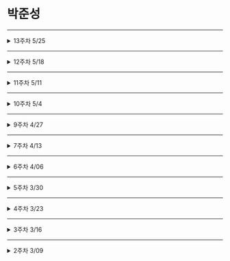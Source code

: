 # 박준성

***
<details>
<summary>13주차 5/25</summary>
<div markdown='1'>

## 13주차 5/25
### 복습
```javascript
// 복습
// Provider 를 통해 상위 컴포넌트에서 값을 전달해주지 않으면 기본값 사용
const MyContext = React.createContext(기본값);
const UserContext = React.createContext({
  name: "username"
});

// useContext 를 통해 값을 쉽게 불러올 수 있음
const value = useContext(UserContext);


// Provider 를 통해 값을 전달하는 방법
<MyContext.Provider value={전달하고 싶은 값}>
  <Component />
</MyContext.Provider>
```
### CSS
```css
/* display : 엘리먼트를 어떻게 표시할지에 관한 속성 */
div {
  display: none | block | inline | flex;
}

/* visibility : 화면에 보이는지 여부 결정하는 속성 */
div {
  visibility: visible | hidden;
}

/* position : 엘리먼트를 어떻게 위치시킬 것인지를 정의하는 속성 */
div {
  position: static | fixed | relative | absolute;
}
/* 
static : 원래의 순서대로 위치
fixed : 브라우저 window 에 상대적으로 위치
relative : 보통의 위치에 상대적으로 위치 (left : 16px; 왼쪽에 16px 여백 추가)
absolute : 절대 위치에 위치 이때 기준은 첫 번째 상위 엘리먼트 
*/

/* flex : 플렉스 아이템이 자신의 컨테이너가 차지하는 공간에 맞추기 위해 크기를 키우거나 줄이는 방법을 설정하는 속성 */
div {
  display: flex;
  flex-direction: row | column | row-reverse | column-reverse;
  align-items: stretch | flex-start | center | flex-end | baseline;
  justify-content: flex-start | center | flex-end | space-between | space-around;
}


```
</div>
</details>

***
<details>
<summary>12주차 5/18</summary>
<div markdown='1'>

## 12주차 5/18
### 합성
* 여러 개의 컴포넌트를 합쳐서 새로운 컴포넌트를 만드는 것
### 합성의 종류
1. Containment 포함
  * 특정 컴포넌트가 하위 컴포넌트를 포함하는 형태의 합성 방법
  * 주로 범용적인 박스 역할을 하는 Sidebar 혹은 Dialog 와 같은 컴포넌트에서 사용
  * 리액트에서는 props.childrean 을 통해 하위 컴포넌트를 하나로 모아서 제공
```javascript
export default function Card(props) {
    const { title, backgroundColor, children } = props; // props.child 를 활용하여 받기

    return (
        <div
            style={{
                margin: 8,
                padding: 8,
                borderRadius: 8,
                boxShadow: "0px 0px 4px grey",
                backgroundColor: backgroundColor || "white"
            }}
        >
            {title && <ht>{title}</ht>}
            {children}
        </div>
    )
}
```
* React.createElement
```javascript
// jsx 를 이용한 방법
const jsxElement = <h1 className='jax'> JSX element </h1>

// react 를 사용한 방법
const reactElement = React.createElement(
  'h1', // tag
  {className: 'obj'}, // props
  'OBJ Element' // child element
)
```
2. Specialization 특수화, 전문화
* 범용적인 개념을 구별이 되게 구체화하는 것 -> 특수화

3. Containment 와 Specialization 을 같이 사용
  * Containment 를 위해 props.children 사용 및 Specialization 을 위해 props 직접 정의

### 상속
*  자식 클래스는 부모 클래스가 가진 변수나 함수 등의 속성을 모두 가짐

### Context 
* 리엑트 컴포넌트들 사이에서 데이터를 기존의 props 를 통해 전달하는 방식 대신 <b>컴포넌트 트리를 통해 곧바로 컴포넌트에 전달하는 새로운 방식</b>을 제공
* 여러 컴포넌트에 필요한 데이터인 로그인 여부, 정보 혹은 UI 테마, 현재 선택된 언어 등을 전달할 떄 사용
* 컨텍스트를 사용하려면 컴포넌트의 상위 컴포넌트에서 Provider 로 감싸주어야함
```javascript
function Theme(props) { // 상위 컴포넌트에서 provider 를 통해 값 제공
  return (
    <ThemeContext.Provider value="dark">
      <Toolbar/>
    </ThemContext.Provider>
  )
}

function Toolbar(props) {
  return (
    <div>
      <ThemedButton />
    </div>
  )
}

function ThemedButton(props) {
  // 리액트는 가장 가까운 상위 테마 Provider 를 찾아서 해당되는 값을 사용
  // Provider 가 없을 경우 기본 값 사용
  // 상위 Provider 가 있기 때문에 현재 테마의 값을 dark 로 사용
  return (
    <ThemeContext.Consumer>
      {value => <Button them={value} />}
    </ThemeContext.Consumer>
  )
}
```
#### Context 사용 시 고려할 점
* 컨텍스트는 다른 레벨의 많은 컴포넌트가 특정 데이터를 필요로 하는 경우에 주로 사용
* 컨텍스트는 결합력이 높아 재사용성이 떨어짐 => 특정 컴포넌트에만 접근하는 데이터의 경우 props 를 통한 전달이 좋음
* 다양한 레벨이 중첩된 컴포넌트들의 접근이 필요할 경우 컨텍스트 사용이 유리
#### Context.Provider
* Context.Provider 컴포넌트로 하위 컴포넌트들을 감싸주면 모든 하위 컴포넌트들이 해당 컨텍스트에 접근할 수 있게 됨
* value 라는 prop 이 있고 이를 Provider 컴포넌트 하위에 있는 컴포넌트에 전달
* Provider 컴포넌트가 재랜더링될 때 하위 컴포넌트도 재랜더링되므로 주의 -> useState 로 다루는 변수를 사용하기
</div>
</details>

***
<details>
<summary>11주차 5/11</summary>
<div markdown='1'>

## 11주차 5/11
### 시험 피드백 및 실습
</div>
</details>

***
<details>
<summary>10주차 5/4</summary>
<div markdown='1'>

## 10주차 5/4
### 리스트와 키
### 1. 리스트와 키란 무엇인가?
* 리스트는 자바스크립트의 변수나 객체를 하나의 변수로 묶어 놓은 배열과 같은 것
* 키는 각 객체나 아이템을 구분할 수 있는 고유한 값을 의미
* 리액트에서는 배열과 키를 사용하는 반복되는 다수의 엘리먼트를 쉽게 렌더링할 수 있음

### 2. 여러 개의 컴포넌트 렌더링하기
* 같은 컴포넌트를 화면에 반복적으로 나타내야 할 경우 배열에 들어있는 엘리먼트를 map()함수를 이용하여 렌더링
```javascript
const doubled = numbers.map((number) => number * 2);
```

### 리액트에서 map()함수를 사용한 예제
```javascript
    const numbers = [1, 2, 3, 4, 5];
    const listItems = numbers.map((number) =>   
        <li>{number}</li>);
```
### numbers의 요소에 태그를 결합해서 리턴
```javascript
    ReactDom.render(
        <ul>
            <li>{1}</li>
            <li>{2}</li>
            <li>{3}</li>
            <li>{4}</li>
            <li>{5}</li>
        </ul>,
        document.getElementById('root')
    );
```

### 기본적인 리스트 컴포넌트는 props로 받은 숫자를 numbers로 받아 리스트로 렌더링
```javascript
    function NumberList(props) {
        const { numbers } = props;

        const listItems = numbers.map((number) =>
            <li>{number}</li>
        );

        return (
            <ul>{listItems}</ul>
        );
    }
    const numbers = [1, 2, 3, 4, 5];
    ReactDom.render(
        <NumberList numbers={numbers} />,
        document.getElementById('root')
    );
// 출석부 출력하기
     import React from "react";
  // 리액트에서 키값은 어떤 아이템이 변경, 추가 또는 제거되었는지 구분하기 위해 사용  
  // 리액트의 배열은 C언어의 배열과는 다르게 한가지 값이 아니라 여러 속성을 넣을수 있다
const students = [ {
id: 1, name: "Inje", }, {
id: 2, name: "Steve", }, {
id: 3, name: "Bill", }, {
id: 4, name: "Bill", }, ];

function AttendanceBook(props) { return (

{students.map((student, index) => { return
{student.name}
; })}
); }
export default AttendanceBook; 
```


요약

* 리스트 : 같은 아이템을 순서대로 모아놓은 것
* 키 : 각 객체나 아이템을 구분할 수 있는 고유한 값
* 여러 개의 컴포넌트 렌더링
* 자바스크립트 배열의 map()함수를 사용
* 배열에 들어있는 각 변수에 어떤 처리를 한 뒤 결과(엘리먼트)를 배열로 만들어서 리턴함
* map()함수 안에 있는 엘리먼트는 꼭 키가 필요함
다양한 키값의 사용법

### 폼
### 1.폼이란 무엇인가?
폼은 일반적으로 사용자로부터 입력을 받기위한 양식에서 많이 사용
```javascript
    <form>
        <label>
            이름:
            <input type="text" name="name"/>       
        </label>
        <button type="submit">제출<button>
    </form>
```
### 제어 컴포넌트
제어 컴포넌트는 사용자가 입력한 값에 접근하고 제어할 수 있도록 해주는 컴포넌트
### 제어 컴포넌트 예시
```javascript
    function Nameform(props) {
        const [value, setValue] = useState("");

        const handleChange = (event) => {
            setValue(event.target.value);
        }

        const handleSubmit = (event) => {
            alert('입력한 이름: ' + value);
            event.preventDefault();
        }

        return (
            <form onSubmit={handleSubmit}>
                <label>
                    이름:
                    <input type="text" value={value} onChange={handleChange} />
                </label>
                <button type="submit">제출</button>
            </form>
        )
    }
```
textarea 태그
HTML에서는 <textarea>의 children으로 텍스트가 들어가는 형태입니다.
    <textarea>
        안녕하세요, 여기에 이렇게 텍스트가 들어가게 됩니다.
    </textarea>
리액트에서는 state를 통해 태그의 value라는 attribute를 변경하여 텍스트를 표시합니다.
```javascript
    function RequestForm(props) {
        const [value, setValue] = useState('요청사항을 입력하세요.');
    }
```
요약
* 제어 컴포넌트
* 사용자가 입력한 값에 접근하고 제어할 수 있게 해주는 컴포넌트
* 값의 리액트의 통제를 받는 입력 폼 엘리먼트
```javascript
<input type="text"> 태그 : 한 줄로 텍스트를 입력받기 위한 HTML 태그
리액트에서는 value라는 attribute로 입력된 값을 관리
<textarea> 태그 : 여러 줄에 걸쳐서 텍스트를 입력받기 위한 HTML태그 - 리액트에서는 value라는 attribute로 입력된 값을 관리
태그 드롭다운 목록을 보여주기 위한 HTML 태그 여러 가지 옵션 중에서 하나 또는 여러 개를 선택할 수 있는 기능을 제공 리액트에서는 value라는 attribute로 선택된 옵션의 값을 관리 태그
디바이스의 저장 장치로부터 사용자가 하나 또는 여러 개의 파일을 선택할 수 있게 해주는 HTML 태그
서버로 파일을 업로드하거나 자바스크립트의 File API를 사용해서 파일을 다룰 때 사용
```
</div>
</details>

***
<details>
<summary>9주차 4/27</summary>
<div markdown='1'>

## 9주차 4/27
### Event
* DOM 에서 클릭 이벤트 처리
```javascript
<button onclick="activate()">
  Activate
</button>
```

* React 에서 클릭 이벤트 처리
```javascript
<button onClick={activate()}>
  Activate
</button>
```
* 이벤트 핸들러로 클릭 이벤트 처리
  * 클래스 컴포넌트에서의 이벤트 처리 예제
```javascript
class Toggle extends React.Component {
  constructor(props) {
    super(props);

    this.state = { isToggleOn: true};

    // callback 에서 this 를 사용하기 위해서 바인딩 필수적
    this.handleClick = this.handleClick.bind(this);
  }

  handleClick() {
    this.setState(prevState => ({
      isToggleOn: !prevState.isToggleOn
    }))
  }

  render() {
    return (
      <button onClick={this.handleClick}>
        {this.state.isToggleOn ? '켜짐': '꺼짐'}
      </button>
    );
  }
}
```

  * 함수형 컴포넌트에서의 이벤트 처리 예제
```javascript
function Toggle(props) {
  const [isToggleOn, setIsToggleOn] = useState(true);

  // 1. 함수 안에 함수로 정의
  function handleClick() {
    setIsToggleOn((isToggleOn) => !isToggleOn);
  }

  // 2. arrow function 을 사용하여 정의
  const handleClick = () => {
    setIsToggleOn((isToggleOn) => !isToggleOn);
  }

  return (
    <button onClick={handleClick}>
      {isToggleOn ? '켜짐' : '꺼짐'}
    </button>
  )
}
```

### Arguments 전달
* 함수를 정의할 때는 Parameter 혹은 매개변수, 사용할 때는 Argument 혹은 인자라고 부름

* 이벤트 핸들러에 매개변수를 전달하는 경우도 있음
```javascript
// 화살표 함수를 통한 인자 전달
<button onClick={(event) => this.deleteItem(id, event)}>delete</button>
// bind 를 통한 인자 전달
<button onClick={this.deleteItem.bind(this, id)}>delete</button>

// event 라는 매개변수는 리엑트의 이벤트 객체를 의미
// 첫번째 코드는 명시적으로 event 를 매개변수로 넣어주었고 (함수형 컴포넌트),
// 두 번째 코드는 id 이후 두번째 매개변수로 event 자동 전달됨 (클래스형 컴포넌트)
```

### 조건부 렌더링
```javascript
function Greeting(props) {
  const isLoggedIn = props.isLoggedIn;
  if (isLoggedIn) {
    return <UserGreeting />;
  }
  return <GuestGreeting />;
}
```

### 엘리먼트 변수
* 렌더링해야 될 컴포넌트를 변수처럼 사용하는 방법
```javascript
let button;
if (isLoggedIn) {
  // LogoutButton 이나 LoginButton 을 state 에 따라 변수에 컴포넌트 객체를 저장하여 사용
  button = <LogoutButton onClick={handleLogoutClick} />
} else {
  button = <LoginButton onClick={handleLoginClick} />
}

return (
  <div>
    <Greeting isLoggedIn={isLoggedIn} />
    {button}
  </div>
)
```

### 인라인 inline 
1. 조건
* if 문을 직접 사용하지 않고, 동일한 효과를 내기 위해 && 논리 연산자를 사용
* && : 모든 조건이 참일 때 = true 반환 (즉 첫번째 조건이 거짓이면 두번째 조건은 판단 X)
```javascript
{unreadMessages.length > 0 &&
  <h2>
    현재 {unreadMessages.length} 개의 읽지 않은 메시지가 있습니다
  </h2>
}
```

2. if - else
* 삼항 연산자 사용
```javascript
function UserStatus(props) {
  return (
    <div>
      <div>
        이 사용자는 현재 <b>{props.isLoggedIn ? '로그인' : '로그인하지 않은'}</b> 상태입니다
      </div>

      <div>
        <Greeting isLoggedIn={isLoggedIn} />
        {isLoggedIn
          ? <LogoutButton onClick={handleLogoutClick} />
          : <LoginButton onClick={handleLoginClick} />
        }
      </div>
    </div>
  )
}
```

3. 컴포넌트 렌더링 막기
```javascript
function WarningBanner(props) {
  if (!props.warning) {
    return null;
  }
  return (
    <div>
      경고
    </div>
  )
}
```

</div>
</details>

***
<details>
<summary>7주차 4/13</summary>
<div markdown='1'>

## 7주차 4/13
### Hook
* 함수형 컴포넌트에서 state 나 생명주기함수의 기능을 사용하게 해주기 위해 추가된 기능

1. **useState** : const [변수명, set함수명] = useState(초깃값);
* 함수형 컴포넌트에서 state 를 변경하기 위한 함수
* 함수를 호출할 때 변수에 초깃값 설정
```javascript
// const [변수명, set함수명] = useState(초깃값);
// Ex ) 
const [count, setCount] = useState(0);
return (
  <div>
    <p>{setCount(count + 1)}</p>
  </div>
)
```
2. **useEffect** : useEffect(이펙트 함수, 의존성 배열);
* side effect(부가적인 작용) 를 수행하기 위한 함수
* 클래스 컴포넌트의 생명주기 함수와 같은 기능을 하나로 통합하여 제공하는 함수
* 렌더링된 이후, 재랜더링된 이후에 실행
* 의존성 배열의 값이 변화할 때 이펙트 함수가 사용됨
* 마운트와 언마운트 될 때만 한 번씩 실행하게 하고 싶으면 빈 배열을 넣어주면 됨 
```javascript
// useEffect(이펙트 함수, 의존성 배열);
// Ex) 아래 예시는 의존성 배열이 없음
UseEffect(() => {
  document.title = `총 ${count}번 클릭`
}); // 의존성 배열 없이 사용 시 랜더링 이후 해당 이펙트 함수가 실행됨
```
* useEffect() 에서 반환하는 함수는 컴포넌트가 마운트될 때나 해제될 때 호출
![useEffect](./public/image/7weeks/useEffect.png)

3. **useMemo** : useMemo(메모 함수, 의존성 배열)
* Memoized value 를 반환하는 훅
* 이전 계산값을 갖고 있어 반복 작업에 좋음
* 랜더링이 일어나는 동안 실행
* 의존성 배열을 넣지 않으면 랜더링할 때마다 함수 실행
=> 반복작업을 줄이고자하는 함수 기능을 사용 X
![useMemo](./public/image/7weeks/useMemo.png)

4. **useCallback** : useCallback(콜백 함수, 의존성 배열)
* useMemo 와 의존성 배열을 파라미터로 받는 것은 일치하지만 값이 아닌 함수를 반환 ( 파라미터로 받은 함수를 콜백이라고 부름 )
* useMemo 와 마찬가지로 의존성 배열이 변경될 시 콜백함수 반환

5. **useRef** : const 변수명 = useRef(초깃값);
* 레퍼런스란 특정 컴포넌트에 접근할 수 있는 객체를 의미
* .current 라는 속성이 있는데 현재 참조하고 있는 엘리먼트 의미
```javascript
const refContainer = useRef(초깃값);
// 이 변수는 컴포넌트의 생명주기 전체에 걸쳐서 유지 ( 마운트 해제 전까지 )
```
### 훅의 규칙
* 최상위 레벨에서만 호출해야함 ( 컴포넌트 최상위 )
  * 반복문이나 조건문 중첩된 함수들 안에서 훅 호출 X
  * 컴포넌트가 랜더링 될 때마다 같은 순서로 호출되어야함
* 함수형 컴포넌트에서만 훅 호출
    * 일반 자바스크립트에서 훅 호출 X
    * 클래스 컴포넌트에서 훅 호출 X
</div>
</details>

***
<details>
<summary>6주차 4/06</summary>
<div markdown='1'>

## 6주차 4/06
### state 와 생명주기
State
* 컴포넌트의 상태 = 컴포넌트의 변경가능한 데이터를 의미
* State 가 변하면 다시 렌더링이 되기 때문에 렌더링과 관련된 값만 state 에 포함시켜야함 ( Ex :함수형 컴포넌트 => useState )

생명주기 ( class 형 컴포넌트가 해당 )
* 컴포넌트의 생성 시점, 사용 시점, 종료 시점을 말함
* constructor 가 실행되면서 컴포넌트 생성
=> class 형 컴포넌트만 생명주기를 가짐

### 오늘 한 실습
1. Comment 컴포넌트 작성
2. CommentList 컴포넌트 안에 Comment 컴포넌트의 props 값 입력
3. 기존의 index.js 에서 setInterval 제거
4. CommentList 컴포넌트 안에서 props 를 json 배열의 객체값에서 꺼내어 사용

</div>
</details>

***
<details>
<summary>5주차 3/30</summary>
<div markdown='1'>

## 5주차 3/30
### Element
* 리액트 요소는 자바스크립트 객체의 형태로 존재
* 컴포넌트 (Button 등), 속성(color 등) 및 내부의 모든 childen 을 포함하는 일반 JS 객체
* 불변성을 가지고 있음
* Virtual DOM
![virtualDOM](./public/image/5weeks/5%EC%A3%BC%EC%B0%A8VirtualDOM.png)

### Element 렌더링
render 함수를 통해 virtual DOM 구조를 DOM 구조로 다시 바꾸는 과정을 말함

### Component
* 컴포넌트 기반의 구조
* 컴포넌트 재사용이 가능 => 전체 코드 양 감소 => 개발 시간 및 유지 보수 비용 감소
* 입력 Porps 출력 React Element
* 이름은 항상 대문자로 ( 리액트는 소문자로 시작하는 태그를 html tag (DOM) 으로 인식하기 때문 )
* 컴포넌트 합성 (컴포넌트 안에 또 다른 컴포넌트 사용 가능)
```javascript
function Component(props) {
  return <h1>Hello {props.name}</h1>
}

function App(props) {
  return (
    <div>
      <Component name="준성" />
      <Component name="인호" />
    </div>
  )
}

ReactDOM.render(
  <App/>,
  document.getElementById('root')
)
```
*최근에는 클래스형 컴포넌트보다 함수형 컴포넌트 사용 ( 생명주기의 유무, Hook 개념 발생 )

### Props 
* 컴포넌트의 속성
* Props 에 따라 컴포넌트에서 다른 element 가 나옴
* JSX 에서 key-value 로 구성
*Pure 함수 ( props 를 바꾸지 않음 ) 형태를 가짐
![props](./public/image/5weeks/5%EC%A3%BC%EC%B0%A8Props.png)

```javascript
function App (props) {
  return (
    <Layout
      name="준성",
      age={25}
      width={2560},
      height={1440},
      header={
        <Header head="준성's github">
      }
      footer={
        <Footer/>
      }
    />
  )
}
```
* JSX 없이 사용시
```javascript
React.createElement(
  name="준성",
  age={25}
)
```
</div>
</details>

***
<details>
<summary>4주차 3/23</summary>
<div markdown='1'>

## 4주차 3/23
## React 와 JSX
아래와 같은 변수 선언이 가능한 것은 React 뿐이며 이러한 표현식을 포함하는 확장자가 JSX 이다
```javascript
const name = 'Josh Perez';
const element = <h1>Hello, {name}</h1>;
```
```javascript
function formatName(user) {
  return user.firstName + ' ' + user.lastName;
}

const user = {
  firstName: 'Harper',
  lastName: 'Perez'
};

const element = (
  <h1>
    Hello, {formatName(user)}!
  </h1>
);
```
```javascript
function getGreeting(user) {
  if (user) {
    return <h1>Hello, {formatName(user)}!</h1>;
  }
  return <h1>Hello, Stranger.</h1>;
}
```
이러한 표현식들을 사용한 JSX 표현식이 javascript 함수 호출이 되고 javascript 객체로 인식
=> Babel 엔진이 JSX 를 React.createElement() 호출로 컴파일
```javascript
JSX 표현식
const element = (
  <h1 className="greeting">
    Hello, world!
  </h1>
);
====================================================
javascript 로 컴파일된 표현식
const element = React.createElement(
  'h1',
  {className: 'greeting'},
  'Hello, world!'
);
```

### JSX 의 장점
1. 코드 간결해짐
2. 가독성 향상
3. Injection Attack 이라 불리는 해킹 방법을 방어
</div>
</details>

***
<details>
<summary>3주차 3/16</summary>
<div markdown='1'>

## 3주차 3/16
## 1. README 작성요령
# 이름 : 박준성 (h1)
## 강의 날짜 : 3/16 (h2)
## 학습 내용 (필수) : h2 이하 사이즈 자유 사용 (h2)
```
작성 코드 (선택)
최근 내용이 위에 오도록 작성
날짜 별 구분이 잘 가도록 작성
```
## 2. node.js
### node.js lts 설치 후
```
<!-- 노드 버전 확인 -->
node -v
node --version
npm -v
npx -v
```
## 3. React
<b>자바스크립트로 이루어진 랜더링 라이브러리</b>
### 리엑트의 장점
1. 빠른 업데이트와 렌더링 속도
    + Virtual DOM 구조
    + 비동기식 구조 (asynchronization)
2. 컴포넌트 ( components ) 기반 구조
    + 하나의 컴포넌트는 다른 여러 개의 컴포넌트의 조합으로 구성 가능
    + 재사용성 증가 ( 재사용성은 모듈의 의존성과 반비례)
3. Meta(facebook) 에서 오픈소스 프로젝트로 관리
    + 대기업의 관리하에 발전
    + 활발한 지식 공유 및 커뮤니티

### 리엑트의 단점
1. 방대한 학습량
    + 자바스크립트 지식이 받쳐줄 경우 해당 X
2. 높은 상태 관리 복잡도
    + state, component life cycle 등 개발 환경 내에서는 복잡하지만 개념 자체는 어렵지 않음
## 4. React 실행하기

1. 터미널 생성
2. 원하는 디렉토리 위치로 이동
3. npx create-react-app [project name] 입력
4. 설치 과정이 다 끝나면 해당 app 디렉토리로 이동
5. npm start 입력

### 종료 시
1. 터미널에 관리자 권한으로 접속
2. netstat -ano 입력
3. ctrl + f 누르고 3000 검색
4. 해당 포트 번호의 pid 를 확인
5. taskkill /f /pid [포트 번호의 pid] 입력
</div>
</details>

***
<details>
<summary>2주차 3/09</summary>
<div markdown='1'>

## 2주차 3/9
## React 강의
SPA(Single page Application)
-자바스크립트
1.E56 (ECMAScript6) - 표준 ECMA-262

2.자바스크립트의 자료형
var : 중복 선언 가능, 재할당 가능
let : 중복 선언 불가능, 재할당 가능
const : 중복 선언 불가능, 재할당 불가능

===================== git 정보확인<br>
config 확인방법<br>
우선 순위는 Local>global>System순이며 Local 이 설정권한이 가장 높음<br>
설정 파일 확인 : git config --system --list<br>
Global 설정 파일 확인 : git config --global --list<br>
Local 설정 파일 확인 : git config --local --list<br>
모든 설정 확인 : git config --list<br><br>

사용자 등록 : git config --global user.name<br>
이메일 등록 : git config --global user.email<br>
사용자 초기화 : git config --global --unset-all user.name
</div>
</details>